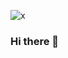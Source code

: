 ![x](https://user-images.githubusercontent.com/89571666/130931524-2b37b806-c254-4058-b39d-b5959c6f3b59.jpg)
### Hi there 👋

<!--
**Monicahinga/Monicahinga** is a ✨ _special_ ✨ repository because its `README.md` (this file) appears on your GitHub profile.

Here are some ideas to get you started:

- 🔭 I’m currently working on python projects
- 🌱 I’m currently learning on Django
- 👯 I’m looking to collaborate on google
- 🤔 I’m looking for help with AWS
- 💬 Ask me about anything
- 📫 How to reach me: monicahinga25
- 😄 Pronouns: ...
- ⚡ Fun fact: ...
-->
